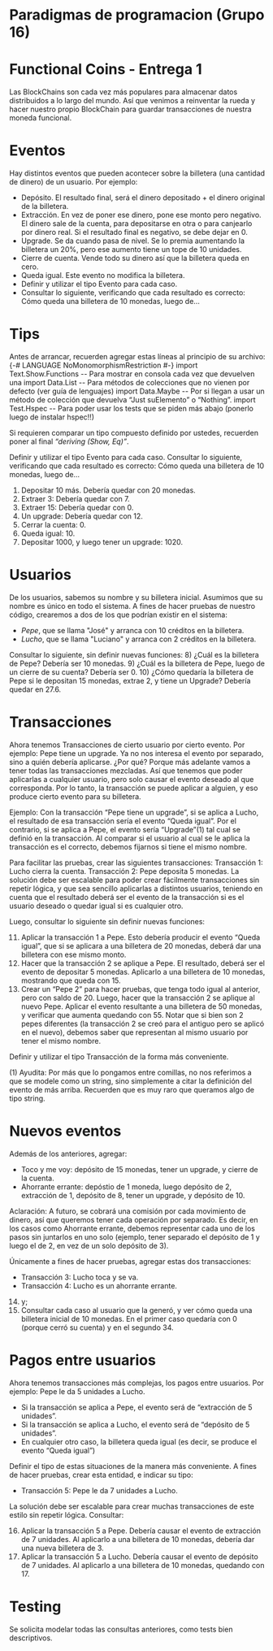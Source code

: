 # Paradigmas de programacion (Grupo 16)
# Functional Coins - Entrega 1
Las BlockChains son cada vez más populares para almacenar datos distribuidos a lo largo del mundo. Así que venimos a reinventar la rueda y hacer nuestro propio BlockChain para guardar transacciones de nuestra moneda funcional.

# Eventos
Hay distintos eventos que pueden acontecer sobre la billetera (una cantidad de dinero) de un usuario. Por ejemplo:
* Depósito. El resultado final, será el dinero depositado + el dinero original de la billetera.
* Extracción. En vez de poner ese dinero, pone ese monto pero negativo. El dinero sale de la cuenta, para depositarse en otra o para canjearlo por dinero real. Si el resultado final es negativo, se debe dejar en 0.
* Upgrade. Se da cuando pasa de nivel. Se lo premia aumentando la billetera un 20%, pero ese aumento tiene un tope de 10 unidades.
* Cierre de cuenta. Vende todo su dinero así que la billetera queda en cero.
* Queda igual. Este evento no modifica la billetera.
* Definir y utilizar el tipo Evento para cada caso.
* Consultar lo siguiente, verificando que cada resultado es correcto: Cómo queda una billetera de 10 monedas, luego de…

# Tips
Antes de arrancar, recuerden agregar estas líneas al principio de su archivo:
    {-# LANGUAGE NoMonomorphismRestriction #-}
    import Text.Show.Functions -- Para mostrar <Function> en consola cada vez que devuelven una
    import Data.List -- Para métodos de colecciones que no vienen por defecto (ver guía de lenguajes)
    import Data.Maybe -- Por si llegan a usar un método de colección que devuelva “Just suElemento” o “Nothing”.
    import Test.Hspec -- Para poder usar los tests que se piden más abajo (ponerlo luego de instalar hspec!!)

Si requieren comparar un tipo compuesto definido por ustedes, recuerden poner al final *“deriving (Show, Eq)”*.

Definir y utilizar el tipo Evento para cada caso. Consultar lo siguiente, verificando que cada resultado es correcto: Cómo queda una billetera de 10 monedas, luego de…
1) Depositar 10 más. Debería quedar con 20 monedas.
2) Extraer 3: Debería quedar con 7.
3) Extraer 15: Debería quedar con 0.
4) Un upgrade: Debería quedar con 12.
5) Cerrar la cuenta: 0.
6) Queda igual: 10.
7) Depositar 1000, y luego tener un upgrade: 1020.

# Usuarios
De los usuarios, sabemos su nombre y su billetera inicial. Asumimos que su nombre es único en todo el sistema.
A fines de hacer pruebas de nuestro código, crearemos a dos de los que podrían existir en el sistema:
* *Pepe*, que se llama "José" y arranca con 10 créditos en la billetera.
* *Lucho*, que se llama "Luciano" y arranca con 2 créditos en la billetera.

Consultar lo siguiente, sin definir nuevas funciones:
8) ¿Cuál es la billetera de Pepe? Debería ser 10 monedas.
9) ¿Cuál es la billetera de Pepe, luego de un cierre de su cuenta? Debería ser 0.
10) ¿Cómo quedaría la billetera de Pepe si le depositan 15 monedas, extrae 2, y tiene un Upgrade? Debería quedar en 27.6.

# Transacciones
Ahora tenemos Transacciones de cierto usuario por cierto evento. Por ejemplo: Pepe tiene un upgrade.
Ya no nos interesa el evento por separado, sino a quién debería aplicarse. ¿Por qué? Porque más adelante vamos a tener todas las transacciones mezcladas. Así que tenemos que poder aplicarlas a cualquier usuario, pero solo causar el evento deseado al que corresponda.
Por lo tanto, la transacción se puede aplicar a alguien, y eso produce cierto evento para su billetera.

Ejemplo: Con la transacción “Pepe tiene un upgrade”, si se aplica a Lucho, el resultado de esa transacción sería el evento “Queda igual”. Por el contrario, si se aplica a Pepe, el evento sería “Upgrade”(1) tal cual se definió en la transacción.
Al comparar si el usuario al cual se le aplica la transacción es el correcto, debemos fijarnos si tiene el mismo nombre.

Para facilitar las pruebas, crear las siguientes transacciones:
Transacción 1: Lucho cierra la cuenta.
Transacción 2: Pepe deposita 5 monedas.
La solución debe ser escalable para poder crear fácilmente transacciones sin repetir lógica, y que sea sencillo aplicarlas a distintos usuarios, teniendo en cuenta que el resultado deberá ser el evento de la transacción si es el usuario deseado o quedar igual si es cualquier otro.

Luego, consultar lo siguiente sin definir nuevas funciones:

11) Aplicar la transacción 1 a Pepe. Esto debería producir el evento “Queda igual”, que si se aplicara a una billetera de 20 monedas, deberá dar una billetera con ese mismo monto.
12) Hacer que la transacción 2 se aplique a Pepe. El resultado, deberá ser el evento de depositar 5 monedas. Aplicarlo a una billetera de 10 monedas, mostrando que queda con 15.
13) Crear un “Pepe 2” para hacer pruebas, que tenga todo igual al anterior, pero con saldo de 20.
Luego, hacer que la transacción 2 se aplique al nuevo Pepe. Aplicar el evento resultante a una billetera de 50 monedas, y verificar que aumenta quedando con 55.
Notar que si bien son 2 pepes diferentes (la transacción 2 se creó para el antiguo pero se aplicó en el nuevo), debemos saber que representan al mismo usuario por tener el mismo nombre.

Definir y utilizar el tipo Transacción de la forma más conveniente.

(1) Ayudita: Por más que lo pongamos entre comillas, no nos referimos a que se modele como un string, sino simplemente a citar la definición del evento de más arriba. Recuerden que es muy raro que queramos algo de tipo string.

# Nuevos eventos
Además de los anteriores, agregar:
* Toco y me voy: depósito de 15 monedas, tener un upgrade, y cierre de la cuenta.
* Ahorrante errante: depóstio de 1 moneda, luego depósito de 2, extracción de 1, depósito de 8, tener un upgrade, y depósito de 10.

Aclaración: A futuro, se cobrará una comisión por cada movimiento de dinero, así que queremos tener cada operación por separado. Es decir, en los casos como Ahorrante errante, debemos representar cada uno de los pasos sin juntarlos en uno solo (ejemplo, tener separado el depósito de 1 y luego el de 2, en vez de un solo depósito de 3).

Únicamente a fines de hacer pruebas, agregar estas dos transacciones:
* Transacción 3: Lucho toca y se va.
* Transacción 4: Lucho es un ahorrante errante.

14) y;
15) Consultar cada caso al usuario que la generó, y ver cómo queda una billetera inicial de 10 monedas. En el primer caso quedaría con 0 (porque cerró su cuenta) y en el segundo 34.

# Pagos entre usuarios

Ahora tenemos transacciones más complejas, los pagos entre usuarios. Por ejemplo: Pepe le da 5 unidades a Lucho.
* Si la transacción se aplica a Pepe, el evento será de “extracción de 5 unidades”.
* Si la transacción se aplica a Lucho, el evento será de “depósito de 5 unidades”.
* En cualquier otro caso, la billetera queda igual (es decir, se produce el evento “Queda igual”)

Definir el tipo de estas situaciones de la manera más conveniente.
A fines de hacer pruebas, crear esta entidad, e indicar su tipo:
* Transacción 5: Pepe le da 7 unidades a Lucho.

La solución debe ser escalable para crear muchas transacciones de este estilo sin repetir lógica. Consultar:

16) Aplicar la transacción 5 a Pepe. Debería causar el evento de extracción de 7 unidades. Al aplicarlo a una billetera de 10 monedas, debería dar una nueva billetera de 3.
17) Aplicar la transacción 5 a Lucho. Debería causar el evento de depósito de 7 unidades. Al aplicarlo a una billetera de 10 monedas, quedando con 17.

# Testing
Se solicita modelar todas las consultas anteriores, como tests bien descriptivos.







